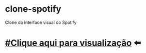 # clone-spotify
Clone da interface visual do Spotify

# [#Clique aqui para visualização](https://markyscorrea.github.io/clone-spotify/) ⬅️
